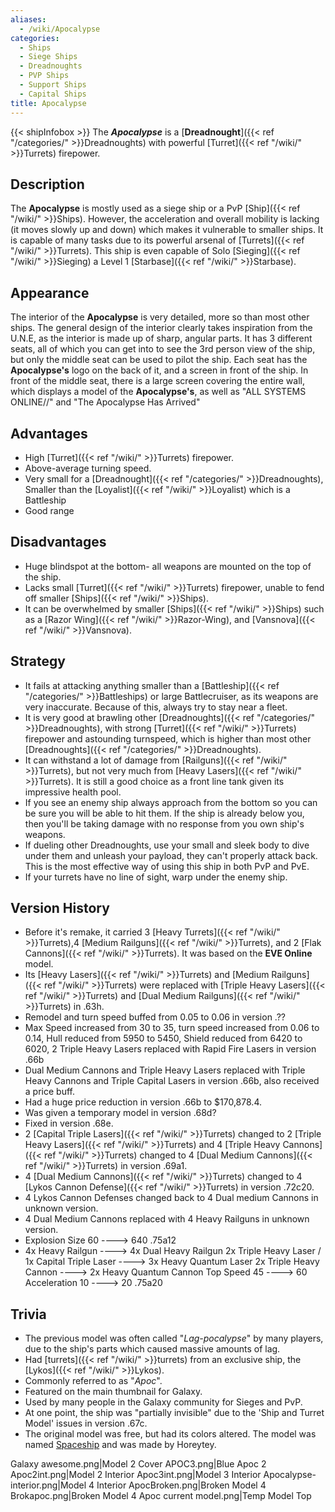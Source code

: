 ```yaml
---
aliases:
  - /wiki/Apocalypse
categories:
  - Ships
  - Siege Ships
  - Dreadnoughts
  - PVP Ships
  - Support Ships
  - Capital Ships
title: Apocalypse
---
```


{{< shipInfobox >}} The **_Apocalypse_** is a [**Dreadnought**]({{< ref "/categories/" >}}Dreadnoughts) with powerful [Turret]({{< ref "/wiki/" >}}Turrets) firepower.

## Description

The **Apocalypse** is mostly used as a siege ship or a PvP [Ship]({{< ref "/wiki/" >}}Ships). However, the acceleration and overall mobility is lacking (it moves slowly up and down) which makes it vulnerable to smaller ships. It is capable of many tasks due to its powerful arsenal of [Turrets]({{< ref "/wiki/" >}}Turrets). This ship is even capable of Solo [Sieging]({{< ref "/wiki/" >}}Sieging) a Level 1 [Starbase]({{< ref "/wiki/" >}}Starbase).

## Appearance

The interior of the **Apocalypse** is very detailed, more so than most other ships. The general design of the interior clearly takes inspiration from the U.N.E, as the interior is made up of sharp, angular parts. It has 3 different seats, all of which you can get into to see the 3rd person view of the ship, but only the middle seat can be used to pilot the ship. Each seat has the **Apocalypse's** logo on the back of it, and a screen in front of the ship. In front of the middle seat, there is a large screen covering the entire wall, which displays a model of the **Apocalypse's**, as well as "ALL SYSTEMS ONLINE//" and "The Apocalypse Has Arrived"

## Advantages

- High [Turret]({{< ref "/wiki/" >}}Turrets) firepower.
- Above-average turning speed.
- Very small for a [Dreadnought]({{< ref "/categories/" >}}Dreadnoughts), Smaller than the [Loyalist]({{< ref "/wiki/" >}}Loyalist) which is a Battleship
- Good range

## Disadvantages

- Huge blindspot at the bottom- all weapons are mounted on the top of the ship.
- Lacks small [Turret]({{< ref "/wiki/" >}}Turrets) firepower, unable to fend off smaller [Ships]({{< ref "/wiki/" >}}Ships).
- It can be overwhelmed by smaller [Ships]({{< ref "/wiki/" >}}Ships) such as a [Razor Wing]({{< ref "/wiki/" >}}Razor-Wing), and [Vansnova]({{< ref "/wiki/" >}}Vansnova).

## Strategy

- It fails at attacking anything smaller than a [Battleship]({{< ref "/categories/" >}}Battleships) or large Battlecruiser, as its weapons are very inaccurate. Because of this, always try to stay near a fleet.
- It is very good at brawling other [Dreadnoughts]({{< ref "/categories/" >}}Dreadnoughts), with strong [Turret]({{< ref "/wiki/" >}}Turrets) firepower and astounding turnspeed, which is higher than most other [Dreadnoughts]({{< ref "/categories/" >}}Dreadnoughts).
- It can withstand a lot of damage from [Railguns]({{< ref "/wiki/" >}}Turrets), but not very much from [Heavy Lasers]({{< ref "/wiki/" >}}Turrets). It is still a good choice as a front line tank given its impressive health pool.
- If you see an enemy ship always approach from the bottom so you can be sure you will be able to hit them. If the ship is already below you, then you'll be taking damage with no response from you own ship's weapons.
- If dueling other Dreadnoughts, use your small and sleek body to dive under them and unleash your payload, they can't properly attack back. This is the most effective way of using this ship in both PvP and PvE.
- If your turrets have no line of sight, warp under the enemy ship.

## Version History

- Before it's remake, it carried 3 [Heavy Turrets]({{< ref "/wiki/" >}}Turrets),4 [Medium Railguns]({{< ref "/wiki/" >}}Turrets), and 2 [Flak Cannons]({{< ref "/wiki/" >}}Turrets). It was based on the **EVE Online** model.
- Its [Heavy Lasers]({{< ref "/wiki/" >}}Turrets) and [Medium Railguns]({{< ref "/wiki/" >}}Turrets) were replaced with [Triple Heavy Lasers]({{< ref "/wiki/" >}}Turrets) and [Dual Medium Railguns]({{< ref "/wiki/" >}}Turrets) in .63h.
- Remodel and turn speed buffed from 0.05 to 0.06 in version .??
- Max Speed increased from 30 to 35, turn speed increased from 0.06 to 0.14, Hull reduced from 5950 to 5450, Shield reduced from 6420 to 6020, 2 Triple Heavy Lasers replaced with Rapid Fire Lasers in version .66b
- Dual Medium Cannons and Triple Heavy Lasers replaced with Triple Heavy Cannons and Triple Capital Lasers in version .66b, also received a price buff.
- Had a huge price reduction in version .66b to $170,878.4.
- Was given a temporary model in version .68d?
- Fixed in version .68e.
- 2 [Capital Triple Lasers]({{< ref "/wiki/" >}}Turrets) changed to 2 [Triple Heavy Lasers]({{< ref "/wiki/" >}}Turrets) and 4 [Triple Heavy Cannons]({{< ref "/wiki/" >}}Turrets) changed to 4 [Dual Medium Cannons]({{< ref "/wiki/" >}}Turrets) in version .69a1.
- 4 [Dual Medium Cannons]({{< ref "/wiki/" >}}Turrets) changed to 4 [Lykos Cannon Defense]({{< ref "/wiki/" >}}Turrets) in version .72c20.
- 4 Lykos Cannon Defenses changed back to 4 Dual medium Cannons in unknown version.
- 4 Dual Medium Cannons replaced with 4 Heavy Railguns in unknown version.
- Explosion Size 60 ----> 640 .75a12
- 4x Heavy Railgun ----> 4x Dual Heavy Railgun 2x Triple Heavy Laser / 1x Capital Triple Laser ----> 3x Heavy Quantum Laser 2x Triple Heavy Cannon ----> 2x Heavy Quantum Cannon Top Speed 45 ----> 60 Acceleration 10 ----> 20 .75a20

## Trivia

- The previous model was often called "_Lag-pocalypse_" by many players, due to the ship's parts which caused massive amounts of lag.
- Had [turrets]({{< ref "/wiki/" >}}turrets) from an exclusive ship, the [Lykos]({{< ref "/wiki/" >}}Lykos).
- Commonly referred to as "_Apoc_". 
- Featured on the main thumbnail for Galaxy.
- Used by many people in the Galaxy community for Sieges and PvP.
- At one point, the ship was "partially invisible" due to the 'Ship and Turret Model' issues in version .67c.
- The original model was free, but had its colors altered. The model was named [Spaceship](https://www.roblox.com/library/36420606/Spaceship) and was made by Horeytey.

Galaxy awesome.png|Model 2 Cover APOC3.png|Blue Apoc 2 Apoc2int.png|Model 2 Interior Apoc3int.png|Model 3 Interior Apocalypse-interior.png|Model 4 Interior ApocBroken.png|Broken Model 4 Brokapoc.png|Broken Model 4 Apoc current model.png|Temp Model Top
